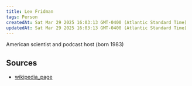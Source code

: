```yaml
---
title: Lex Fridman
tags: Person
createdAt: Sat Mar 29 2025 16:03:13 GMT-0400 (Atlantic Standard Time)
updatedAt: Sat Mar 29 2025 16:03:13 GMT-0400 (Atlantic Standard Time)
---
```



American scientist and podcast host (born 1983)



## Sources
- [wikipedia_page](https://en.wikipedia.org/wiki/Lex_Fridman)
